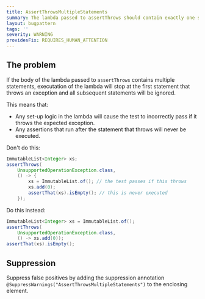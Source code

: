 ```yaml
---
title: AssertThrowsMultipleStatements
summary: The lambda passed to assertThrows should contain exactly one statement
layout: bugpattern
tags: ''
severity: WARNING
providesFix: REQUIRES_HUMAN_ATTENTION
---
```


<!--
*** AUTO-GENERATED, DO NOT MODIFY ***
To make changes, edit the @BugPattern annotation or the explanation in docs/bugpattern.
-->

## The problem
If the body of the lambda passed to `assertThrows` contains multiple statements,
executation of the lambda will stop at the first statement that throws an
exception and all subsequent statements will be ignored.

This means that:

*   Any set-up logic in the lambda will cause the test to incorrectly pass if it
    throws the expected exception.
*   Any assertions that run after the statement that throws will never be
    executed.

Don't do this:

```java {.bad}
ImmutableList<Integer> xs;
assertThrows(
    UnsupportedOperationException.class,
    () -> {
        xs = ImmutableList.of(); // the test passes if this throws
        xs.add(0);
        assertThat(xs).isEmpty(); // this is never executed
    });
```

Do this instead:

```java {.good}
ImmutableList<Integer> xs = ImmutableList.of();
assertThrows(
    UnsupportedOperationException.class,
    () -> xs.add(0));
assertThat(xs).isEmpty();
```

## Suppression
Suppress false positives by adding the suppression annotation `@SuppressWarnings("AssertThrowsMultipleStatements")` to the enclosing element.
